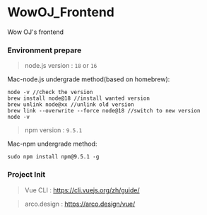 # WowOJ_Frontend

Wow OJ's frontend

### Environment prepare

> node.js version : `18` or `16`

Mac-node.js undergrade method(based on homebrew):

```
node -v //check the version
brew install node@18 //install wanted version
brew unlink node@xx //unlink old version
brew link --overwrite --force node@18 //switch to new version
node -v
```

> npm version : `9.5.1`

Mac-npm undergrade method:

```
sudo npm install npm@9.5.1 -g
```

### Project Init
> Vue CLI : https://cli.vuejs.org/zh/guide/

> arco.design : https://arco.design/vue/


